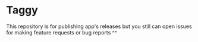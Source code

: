 # Taggy

This repository is for publishing app's releases but you still can open issues for making feature requests or bug reports ^^
